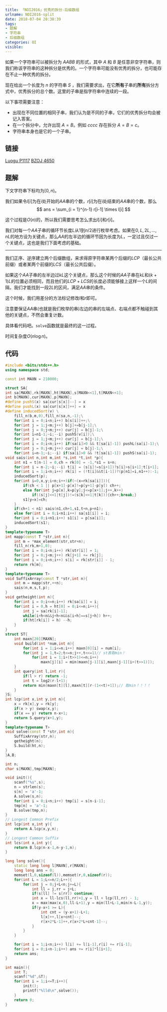 ```yaml
---
title: 「NOI2016」优秀的拆分-后缀数组
urlname: NOI2016-split
date: 2018-07-04 20:38:39
tags:
- 题解
- 字符串
- 后缀数组
categories: OI
visible:
---
```


如果一个字符串可以被拆分为 $AABB$ 的形式，其中 $A$ 和 $B$ 是任意非空字符串，则我们称该字符串的这种拆分是优秀的。一个字符串可能没有优秀的拆分，也可能存在不止一种优秀的拆分。

现在给出一个长度为 $n$ 的字符串 $S$ ，我们需要求出，在它**所有**子串的**所有**拆分方式中，优秀拆分的总个数。这里的子串是指字符串中连续的一段。

以下事项需要注意：
+ 出现在不同位置的相同子串，我们认为是不同的子串，它们的优秀拆分均会被记入答案。
+ 在一个拆分中，允许出现 $A=B$。例如 $cccc$ 存在拆分 $A=B=c$。
+ 字符串本身也是它的一个子串。

<!-- more -->

## 链接

[Luogu P1117](https://www.luogu.org/problemnew/show/P1117)
[BZOJ 4650](https://www.lydsy.com/JudgeOnline/problem.php?id=4650)

## 题解

下文字符串下标均为$[0,n)$。

我们如果令$l[i]$为在$i$处开始的$AA$串的个数，$r[i]$为在i处结束的$AA$串的个数，那么
$$
ans = \sum_{i = 1}^{n-1} r[i-1] \times l[i]
$$

这个过程是$O(n)$的，所以我们需要思考怎么求出$l[i]$和$r[i]$。

我们对每一个$AA$子串的循环节长度$L$从$1$到$n/2$进行枚举考虑。如果在$0,L,2L,...,nL$的地方设为关键点，那么$AA$的左半边的循环节因为长度为$L$，一定过且仅过一个关键点，这也是我们下面考虑的基础。
- - -
我们正序、逆序建立两个后缀数组，来求得原字符串某两个后缀的$LCP$（最长公共前缀）或者某两个前缀的$LCS$（最长公共后缀）。

如果这个$AA$子串的左半边过$kL$这个关键点，那么这个时候的$AA$子串在$kL$和$(k+1)L$的位置必须相同，而且他们的$LCP+LCS$的长度必须能够接上这样一个$L$的间隔，我们才能找到一段$2L$的区间，满足$AA$串的条件。

这个时候，我们用差分的方法标记修改$l$和$r$即可。

注意要保证$AA$串(也就是我们枚举的串)左边的串的左端点、右端点都不触碰到其他的关键点，不然会重复计数。

具体看代码吧。`solve`函数就是最终的这一过程。

时间复杂度$O(n \log{n})$。

## 代码


```cpp
#include <bits/stdc++.h>
using namespace std;

const int MAXN = 210000;

struct SA{
int sa[MAXN],rk[MAXN],ht[MAXN],s[MAXN<<1],t[MAXN<<1];
int b[MAXN],cur[MAXN],p[MAXN];
#define pushS(x) sa[cur[s[x]]--] = x
#define pushL(x) sa[cur[s[x]]++] = x
#define inducedSort(v) \
    fill_n(b,m,0),fill_n(sa,n,-1);\
    for(int i = 0;i<n;i++) b[s[i]]++;\
    for(int j = 1;j<m;j++) b[j]+=b[j-1];\
    for(int j = 0;j<m;j++) cur[j] = b[j]-1;\
    for(int i=n1-1;~i;--i) pushS(v[i]);\
    for(int j = 1;j<m;j++) cur[j] = b[j-1];\
    for(int i = 0;i<n;i++) if(sa[i]>0 && t[sa[i]-1]) pushL(sa[i]-1);\
    for(int j = 0;j<m;j++) cur[j] = b[j]-1;\
    for(int i=n-1;~i;--i) if(sa[i]>0 && !t[sa[i]-1]) pushS(sa[i]-1);
void sais(int n,int m,int *s,int *t,int *p){
    int n1 = t[n-1] = 0,ch = rk[0] = -1,*s1 = s+n;
    for(int i = n-2;~i;--i) t[i] = (s[i]!=s[i+1])?s[i]>s[i+1]:t[i+1];
    for(int i = 1;i<n;i++) rk[i] = (!t[i]&&t[i-1])?(p[n1]=i,n1++):-1;
    inducedSort(p);
    for(int i=0,x,y;i<n;i++)if(~(x=rk[sa[i]])){
        if(ch < 1 || p[x+1]-p[x]!=p[y+1]-p[y]) ch++;
        else for(int j=p[x],k=p[y];j<=p[x+1];j++,k++)
            if((s[j]<<1|t[j])!=(s[k]<<1|t[k])){ch++;break;}
        s1[y=x]=ch;
    }
    if(ch+1 < n1) sais(n1,ch+1,s1,t+n,p+n1);
    else for(int i = 0;i<n1;i++) sa[s1[i]] = i;
    for(int i = 0;i<n1;i++) s1[i] = p[sa[i]];
    inducedSort(s1);
}
template<typename T>
int mapp(const T *str,int n){
    int m = *max_element(str,str+n);
    fill_n(rk,m+1,0);
    for(int i = 0;i<n;i++) rk[str[i]] = 1;
    for(int j = 0;j<m;j++) rk[j+1] += rk[j];
    for(int i = 0;i<n;i++) s[i] = rk[str[i]] - 1;
    return rk[m];
}
template<typename T>
void SuffixArray(const T *str,int n){
    int m = mapp(str,++n);
    sais(n,m,s,t,p);
}
void getheight(int n){
    for(int i = 0;i<=n;i++) rk[sa[i]] = i;
    for(int i = 0,h = ht[0] = 0;i<=n;i++){
        int j = sa[rk[i]-1];
        while(i+h<n&&j+h<n&&s[i+h]==s[j+h]) h++;
        if(ht[rk[i]] = h) --h;
    }
}
struct ST{
    int maxn[20][MAXN];
    void build(int *num,int n){
        for(int i = 1;i<=n;i++) maxn[0][i] = num[i];
        for(int j = 1,t=2;t<=n;j++,t<<=1)// st表取min！
            for(int i = 1;i+(t>>1)<=n;i++)
                maxn[j][i] = min(maxn[j-1][i],maxn[j-1][i+(t>>1)]);
    }
    int query(int l,int r){
        if(l > r) return -1;
        int t = log2(r-l+1);
        return min(maxn[t][l],maxn[t][r-(1<<t)+1]);// 取min！！！！
    }
}S;
int lcp(int x,int y,int n){
    x = rk[x],y = rk[y];
    if(x > y) swap(x,y);
    if(x == y) return n-x+1;
    return S.query(x+1,y);
}
template<typename T>
void solve(const T *str,int n){
    SuffixArray(str,n);
    getheight(n);
    S.build(ht,n);
}
}A,B;

int n;
char s[MAXN],tmp[MAXN];

void init(){
    scanf("%s",s);
    n = strlen(s);
    s[n] = 'a'-1;
    A.solve(s,n);
    for(int i = 0;i<n;i++) tmp[i] = s[n-i-1];
    tmp[n] = 'a'-1;
    B.solve(tmp,n);
}
// Longest Common Prefix
int lcp(int x,int y){
    return A.lcp(x,y,n);
}
// Longest Common Suffix
int lcs(int x,int y){
    return B.lcp(n-x-1,n-y-1,n);
}

long long solve(){
    static long long l[MAXN],r[MAXN];
    long long ans = 0;
    memset(l,0,sizeof(l)),memset(r,0,sizeof(r));
    for(int L = 1;L<=n/2;L++){
        for(int j = 0;j+L<n;j+=L){
            int ll = j,rr = j+L;
            if(s[ll] != s[rr]) continue;
            int x = ll-lcs(ll,rr)+1,y = ll + lcp(ll,rr) - 1;
            x = max(max(x,0),ll-L+1),y = min(ll+L-1,min(n-L-1,y));
            if(y-x+1 >= L){
                int cnt = (y-x+1)-L+1;
                l[x]++,l[x+cnt]--;
                r[x+2*L-1]++,r[x+2*L+cnt-1]--;
            }
        }
    }

    for(int i = 1;i<n;i++) l[i] += l[i-1],r[i] += r[i-1];
    for(int i = 0;i<n-1;i++) ans += r[i]*l[i+1];
    return ans;
}

int main(){
    int T;
    scanf("%d",&T);
    for(int i = 1;i<=T;i++){
        init();
        printf("%lld\n",solve());
    }
    return 0;
}
```

